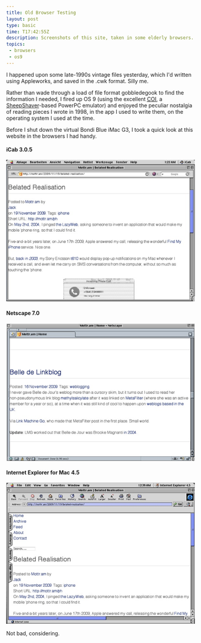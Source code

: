 ```yaml
---
title: Old Browser Testing
layout: post
type: basic
time: T17:42:55Z
description: Screenshots of this site, taken in some elderly browsers.
topics:
 - browsers
 - os9
---
```

I happened upon some late-1990s vintage files yesterday, which I'd written using Appleworks, and saved in the .cwk format. Silly me.

Rather than wade through a load of file format gobbledegook to find the information I needed, I fired up OS 9 (using the excellent [<abbr title="Classic On Intel">COI</abbr>][1], a [SheepShaver][2]-based PowerPC emulator) and enjoyed the peculiar nostalgia of reading pieces I wrote in 1998, in the app I used to write them, on the operating system I used at the time.

Before I shut down the virtual Bondi Blue iMac G3, I took a quick look at this website in the browsers I had handy.

#### iCab 3.0.5

<img src="/u/2009/11/icab.jpg" width="590" alt="This website in iCab 3.0.5" />

#### Netscape 7.0

<img src="/u/2009/11/netscape7.jpg" width="590" alt="This website in Netscape 7.0" />

#### Internet Explorer for Mac 4.5

<img src="/u/2009/11/ie45.jpg" width="590" alt="This website in IE Mac 4.5" />

Not bad, considering.

[1]:http://hackthemac.blogspot.com/2008/08/chubby-bunny-old-virtual-machine.html "One-click PPC Mac emulation"
[2]:http://gwenole.beauchesne.info//en/projects/sheepshaver "Great project, but a right bugger to get running"
